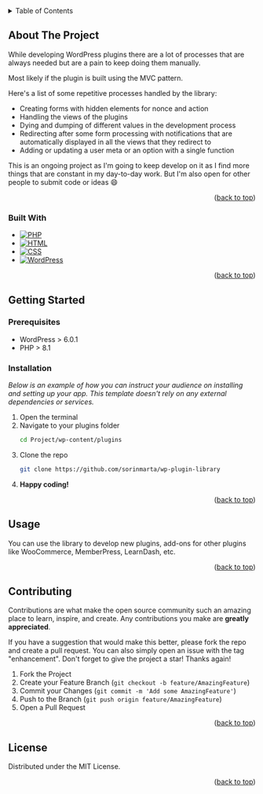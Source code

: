 <div id="top"></div>


<!-- TABLE OF CONTENTS -->
<details>
  <summary>Table of Contents</summary>
  <ol>
    <li>
      <a href="#about-the-project">About The Project</a>
      <ul>
        <li><a href="#built-with">Built With</a></li>
      </ul>
    </li>
    <li>
      <a href="#getting-started">Getting Started</a>
      <ul>
        <li><a href="#prerequisites">Prerequisites</a></li>
        <li><a href="#installation">Installation</a></li>
      </ul>
    </li>
    <li><a href="#usage">Usage</a></li>
    <li><a href="#contributing">Contributing</a></li>
    <li><a href="#license">License</a></li>
    <li><a href="#contact">Contact</a></li>
  </ol>
</details>



<!-- ABOUT THE PROJECT -->
## About The Project

While developing WordPress plugins there are a lot of processes that are always needed but are a pain to keep doing them manually.

Most likely if the plugin is built using the MVC pattern.

Here's a list of some repetitive processes handled by the library:
* Creating forms with hidden elements for nonce and action
* Handling the views of the plugins
* Dying and dumping of different values in the development process
* Redirecting after some form processing with notifications that are automatically displayed in all the views that they redirect to
* Adding or updating a user meta or an option with a single function

This is an ongoing project as I'm going to keep develop on it as I find more things that are constant in my day-to-day work. But I'm also open for other people to submit code or ideas :smile:

<p align="right">(<a href="#top">back to top</a>)</p>



### Built With

* [![PHP][PHP]][PHP-url]
* [![HTML][HTML]][HTML-url]
* [![CSS][CSS]][CSS-url]
* [![WordPress][WordPress]][WordPress-url]

<p align="right">(<a href="#top">back to top</a>)</p>



<!-- GETTING STARTED -->
## Getting Started

### Prerequisites

* WordPress > 6.0.1
* PHP > 8.1

### Installation

_Below is an example of how you can instruct your audience on installing and setting up your app. This template doesn't rely on any external dependencies or services._

1. Open the terminal
2. Navigate to your plugins folder
    ```sh
   cd Project/wp-content/plugins
3. Clone the repo
   ```sh
   git clone https://github.com/sorinmarta/wp-plugin-library

4. **Happy coding!**

<p align="right">(<a href="#top">back to top</a>)</p>



<!-- USAGE EXAMPLES -->
## Usage

You can use the library to develop new plugins, add-ons for other plugins like WooCommerce, MemberPress, LearnDash, etc.

<p align="right">(<a href="#top">back to top</a>)</p>

<!-- CONTRIBUTING -->
## Contributing

Contributions are what make the open source community such an amazing place to learn, inspire, and create. Any contributions you make are **greatly appreciated**.

If you have a suggestion that would make this better, please fork the repo and create a pull request. You can also simply open an issue with the tag "enhancement".
Don't forget to give the project a star! Thanks again!

1. Fork the Project
2. Create your Feature Branch (`git checkout -b feature/AmazingFeature`)
3. Commit your Changes (`git commit -m 'Add some AmazingFeature'`)
4. Push to the Branch (`git push origin feature/AmazingFeature`)
5. Open a Pull Request

<p align="right">(<a href="#top">back to top</a>)</p>



<!-- LICENSE -->
## License

Distributed under the MIT License.

<p align="right">(<a href="#top">back to top</a>)</p>




<!-- MARKDOWN LINKS & IMAGES -->
<!-- https://www.markdownguide.org/basic-syntax/#reference-style-links -->
[PHP]: https://img.shields.io/badge/php-000000?style=for-the-badge&logo=php&logoColor=white
[PHP-url]: https://www.php.net/
[HTML]: https://img.shields.io/badge/html-000000?style=for-the-badge&logo=html5&logoColor=61DAFB
[HTML-url]: https://developer.mozilla.org/en-US/docs/Learn/Getting_started_with_the_web/HTML_basics
[CSS]: https://img.shields.io/badge/css-000000?style=for-the-badge&logo=css3&logoColor=4FC08D
[CSS-url]: https://developer.mozilla.org/en-US/docs/Web/CSS
[WordPress]: https://img.shields.io/badge/WordPress-000000?style=for-the-badge&logo=wordpress&logoColor=white
[WordPress-url]: https://wordpress.org
